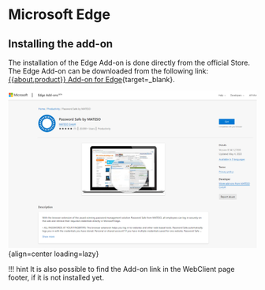 # Microsoft Edge

## Installing the add-on

The installation of the Edge Add-on is done directly from the official Store.
The Edge Add-on can be downloaded from the following link:
[{{about.product}} Add-on for Edge]({{url.addon_edge}}){target=_blank}.

![Image title](/assets/en/edge_addon/store_edge_addon.png){align=center loading=lazy}

!!! hint
    It is also possible to find the Add-on link in the WebClient page footer, if it is not installed yet.
